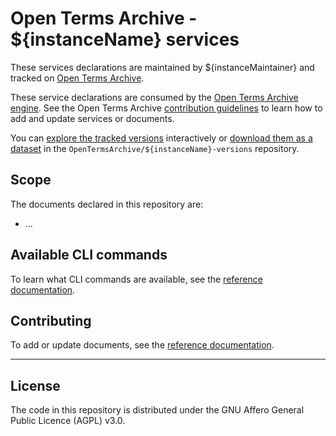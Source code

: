 # Open Terms Archive - ${instanceName} services

These services declarations are maintained by ${instanceMaintainer} and tracked on [Open Terms Archive](https://opentermsarchive.org).

These service declarations are consumed by the [Open Terms Archive engine](https://github.com/ambanum/OpenTermsArchive). See the Open Terms Archive [contribution guidelines](https://github.com/OpenTermsArchive/contrib-declarations/blob/main/CONTRIBUTING.md) to learn how to add and update services or documents.

You can [explore the tracked versions](https://github.com/OpenTermsArchive/${instanceName}-versions) interactively or [download them as a dataset](https://github.com/OpenTermsArchive/${instanceName}-versions/releases) in the `OpenTermsArchive/${instanceName}-versions` repository.

## Scope

The documents declared in this repository are:

- ...
## Available CLI commands

To learn what CLI commands are available, see the [reference documentation](https://github.com/ambanum/OpenTermsArchive#cli).

## Contributing

To add or update documents, see the [reference documentation](https://github.com/ambanum/OpenTermsArchive/blob/main/CONTRIBUTING.md).


- - - -

## License

The code in this repository is distributed under the GNU Affero General Public Licence (AGPL) v3.0.
